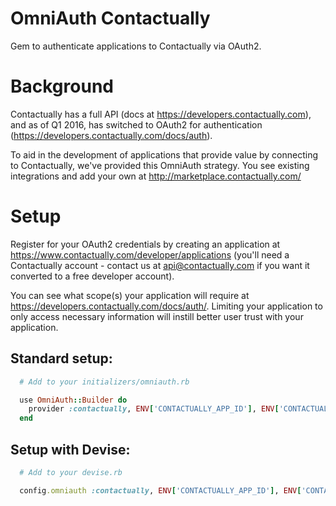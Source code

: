 # OmniAuth Contactually
Gem to authenticate applications to Contactually via OAuth2.

# Background
Contactually has a full API (docs at https://developers.contactually.com), and as of Q1 2016, has switched to OAuth2 for authentication (https://developers.contactually.com/docs/auth).

To aid in the development of applications that provide value by connecting to Contactually, we've provided this OmniAuth strategy. You see existing integrations and add your own at http://marketplace.contactually.com/

# Setup
Register for your OAuth2 credentials by creating an application at https://www.contactually.com/developer/applications (you'll need a Contactually account - contact us at api@contactually.com if you want it converted to a free developer account).

You can see what scope(s) your application will require at https://developers.contactually.com/docs/auth/. Limiting your application to only access necessary information will instill better user trust with your application.

## Standard setup:

```ruby
  # Add to your initializers/omniauth.rb

  use OmniAuth::Builder do
    provider :contactually, ENV['CONTACTUALLY_APP_ID'], ENV['CONTACTUALLY_APP_SECRET'], :scope=>"all:manage"
  end
```

## Setup with Devise:

```ruby
  # Add to your devise.rb

  config.omniauth :contactually, ENV['CONTACTUALLY_APP_ID'], ENV['CONTACTUALLY_APP_SECRET'], :scope=>"all:manage"
```
